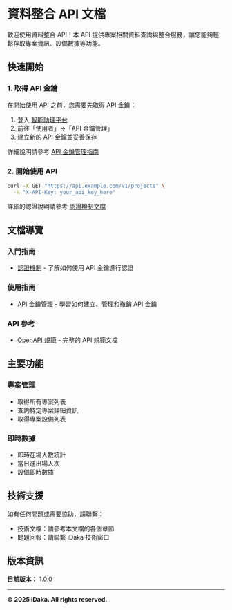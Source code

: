 # 資料整合 API 文檔

歡迎使用資料整合 API！本 API 提供專案相關資料查詢與整合服務，讓您能夠輕鬆存取專案資訊、設備數據等功能。

## 快速開始

### 1. 取得 API 金鑰

在開始使用 API 之前，您需要先取得 API 金鑰：

1. 登入 [智能助理平台](https://web.i-daka.com)
2. 前往「使用者」→「API 金鑰管理」
3. 建立新的 API 金鑰並妥善保存

詳細說明請參考 [API 金鑰管理指南](docs/guides/api-key-management.md)

### 2. 開始使用 API

```bash
curl -X GET "https://api.example.com/v1/projects" \
  -H "X-API-Key: your_api_key_here"
```

詳細的認證說明請參考 [認證機制文檔](docs/getting-started/authentication.md)

## 文檔導覽

### 入門指南

- [認證機制](docs/getting-started/authentication.md) - 了解如何使用 API 金鑰進行認證

### 使用指南

- [API 金鑰管理](docs/guides/api-key-management.md) - 學習如何建立、管理和撤銷 API 金鑰

### API 參考

- [OpenAPI 規範](api-schema.yml) - 完整的 API 規範文檔

## 主要功能

### 專案管理

- 取得所有專案列表
- 查詢特定專案詳細資訊
- 取得專案設備列表

### 即時數據

- 即時在場人數統計
- 當日進出場人次
- 設備即時數據

## 技術支援

如有任何問題或需要協助，請聯繫：

- 技術文檔：請參考本文檔的各個章節
- 問題回報：請聯繫 iDaka 技術窗口

## 版本資訊

**目前版本：** 1.0.0

---

**© 2025 iDaka. All rights reserved.**
